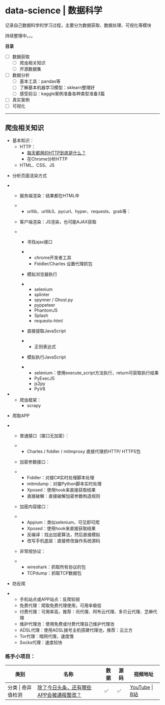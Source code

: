 # data-science | 数据科学

记录自己数据科学的学习过程，主要分为数据获取、数据处理、可视化等模块

持续整理中。。。

**目录**

- [ ] 数据获取
  - [ ] 爬虫相关知识
  - [ ] 开源数据集
- [ ] 数据分析
  - [ ] 基本工具：pandas等
  - [ ] 了解基本机器学习模型：sklearn整理好
  - [ ] 感受前沿：kaggle案例准备各种类型准备3篇
- [ ] 真实案例
- [ ] 可视化

------



## 爬虫相关知识

* 基本知识：
  * HTTP：
    * [每天都用的HTTP到底是什么？](./contents/0.basic/HTTP简介.md)
    * 在Chrome分析HTTP
  * HTML、CSS、JS

- 分析页面渲染方式

- - 服务端渲染：结果都在HTML中

  - - urllib、urllib3、pycurl、hyper、requests、grab等：

  - 客户端渲染：JS渲染，也可能AJAX获取

  - - 寻找ajax接口

    - - chrome开发者工具
      - Fiddler/Charles 设置代理抓包

    - 模拟浏览器执行

    - - selenium
      - splinter
      - spynner / Ghost.py
      - pyppeteer
      - PhantomJS
      - Splash
      - requests-html

    - 直接提取JavaScript

    - - 正则表达式

    - 模拟执行JavaScript

    - - selenium：使用execute_script方法执行，return可获取执行结果
      - PyExecJS
      - js2py
      - PyV8

- * 爬虫框架：
    * scrapy

- 爬取APP

- - 普通接口（接口无加密）：

  - - Charles / fiddler / mitmproxy 直接代理抓HTTP/ HTTPS包

  - 加密参数接口：

  - - Fiddler：对接C#实时处理脚本处理
    - mitmdump：对接Python脚本实时处理
    - Xposed：使用hook来直接获取结果
    - 直接破解：直接破解加密参数构造规则

  - 加密内容接口：

  - - Appium：类似selenium，可见即可爬
    - Xposed：使用hook来直接获取结果
    - 反编译：找出加密算法，然后直接模拟
    - 改写手机底层：直接修改操作系统源码

  - 非常规协议：

  - - wireshark：抓取所有协议的包
    - TCPdump：抓取TCP数据包

- 防反爬

- - 手机站点或APP站点：反爬较弱
  - 免费代理：爬取免费代理使用，可用率极低
  - 付费代理：可用率高，推荐：讯代理、阿布云代理、多贝云代理、芝麻代理
  - 维护代理池：使用免费或付费代理自己维护代理池
  - ADSL代理：使用ADSL拨号主机搭建代理池，推荐：云立方
  - Tor代理：暗网代理，速度慢
  - Socks代理：速度较快





### 练手小项目：

| 类别               | 名称                                                         | 数据 | 源码 | 视频地址                                                     |
| ------------------ | ------------------------------------------------------------ | ---- | ---- | ------------------------------------------------------------ |
| 分类 \| 奇异值检测 | [除了今日头条，还有哪些APP会被通报整改？](./projects/android_malware_analysis) | ✅    | ✅    | [YouTube](https://www.youtube.com/watch?v=lqpObIe-sM8&t=9s) \| [B站](https://www.bilibili.com/video/BV1Wq4y1s7XU) |

